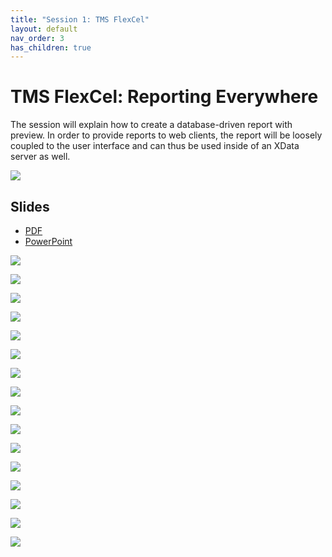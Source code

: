 ```yaml
---
title: "Session 1: TMS FlexCel"
layout: default
nav_order: 3
has_children: true
---
```


# TMS FlexCel: Reporting Everywhere

The session will explain how to create a database-driven report with preview. In order to provide reports to web clients, the report will be loosely coupled to the user interface and can thus be used inside of an XData server as well.

![](../images/01/preview.png)

## Slides 

- [PDF](../slides/FlexCel/FlexCel_Everywhere.pdf)
- [PowerPoint](../slides/FlexCel/230505%20FlexCel%20Everywhere.pptx)

![](../slides/FlexCel/FlexCel_Everywhere_Page_01.png)

![](../slides/FlexCel/FlexCel_Everywhere_Page_02.png)

![](../slides/FlexCel/FlexCel_Everywhere_Page_03.png)

![](../slides/FlexCel/FlexCel_Everywhere_Page_04.png)

![](../slides/FlexCel/FlexCel_Everywhere_Page_05.png)

![](../slides/FlexCel/FlexCel_Everywhere_Page_06.png)

![](../slides/FlexCel/FlexCel_Everywhere_Page_07.png)

![](../slides/FlexCel/FlexCel_Everywhere_Page_08.png)

![](../slides/FlexCel/FlexCel_Everywhere_Page_09.png)

![](../slides/FlexCel/FlexCel_Everywhere_Page_10.png)

![](../slides/FlexCel/FlexCel_Everywhere_Page_11.png)

![](../slides/FlexCel/FlexCel_Everywhere_Page_12.png)

![](../slides/FlexCel/FlexCel_Everywhere_Page_13.png)

![](../slides/FlexCel/FlexCel_Everywhere_Page_14.png)

![](../slides/FlexCel/FlexCel_Everywhere_Page_15.png)

![](../slides/FlexCel/FlexCel_Everywhere_Page_16.png)